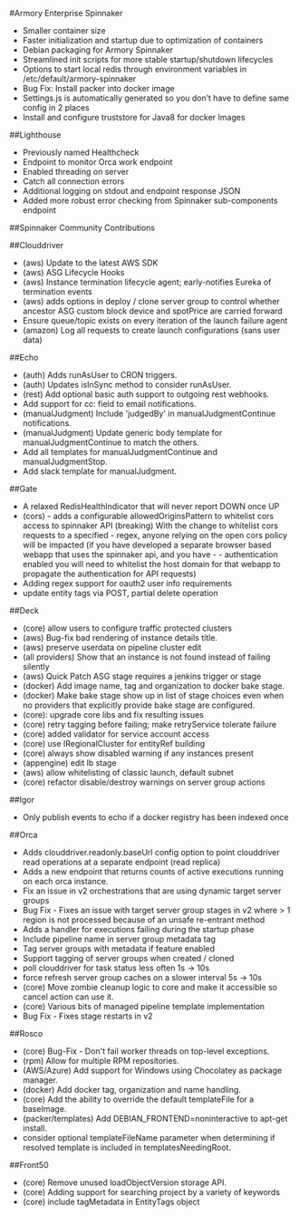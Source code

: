 #Armory Enterprise Spinnaker
- Smaller container size
- Faster initialization and startup due to optimization of containers
- Debian packaging for Armory Spinnaker
- Streamlined init scripts for more stable startup/shutdown lifecycles
- Options to start local redis through environment variables in /etc/default/armory-spinnaker
- Bug Fix: Install packer into docker image
- Settings.js is automatically generated so you don’t have to define same config in 2 places
- Install and configure truststore for Java8 for docker Images

##Lighthouse
- Previously named Healthcheck
- Endpoint to monitor Orca work endpoint
- Enabled threading on server
- Catch all connection errors
- Additional logging on stdout and endpoint response JSON
- Added more robust error checking from Spinnaker sub-components endpoint

##Spinnaker Community Contributions

##Clouddriver
- (aws) Update to the latest AWS SDK
- (aws) ASG Lifecycle Hooks
- (aws) Instance termination lifecycle agent; early-notifies Eureka of termination events
- (aws) adds options in deploy / clone server group to control whether ancestor ASG custom block device and spotPrice are carried forward
- Ensure queue/topic exists on every iteration of the launch failure agent
- (amazon) Log all requests to create launch configurations (sans user data)

##Echo
- (auth) Adds runAsUser to CRON triggers.
- (auth) Updates isInSync method to consider runAsUser.
- (rest) Add optional basic auth support to outgoing rest webhooks.
- Add support for cc: field to email notifications.
- (manualJudgment) Include 'judgedBy' in manualJudgmentContinue notifications.
- (manualJudgment) Update generic body template for manualJudgmentContinue to match the others.
- Add all templates for manualJudgmentContinue and manualJudgmentStop.
- Add slack template for manualJudgment.

##Gate
- A relaxed RedisHealthIndicator that will never report DOWN once UP
- (cors) - adds a configurable allowedOriginsPattern to whitelist cors access to spinnaker API (breaking) With the change to whitelist cors requests to a specified - regex, anyone relying on the open cors policy will be impacted (if you have developed a separate browser based webapp that uses the spinnaker api, and you have - - authentication enabled you will need to whitelist the host domain for that webapp to propagate the authentication for API requests)
- Adding regex support for oauth2 user info requirements
- update entity tags via POST, partial delete operation

##Deck
- (core) allow users to configure traffic protected clusters
- (aws) Bug-fix bad rendering of instance details title.
- (aws) preserve userdata on pipeline cluster edit
- (all providers) Show that an instance is not found instead of failing silently
- (aws) Quick Patch ASG stage requires a jenkins trigger or stage
- (docker) Add image name, tag and organization to docker bake stage.
- (docker) Make bake stage show up in list of stage choices even when no providers that explicitly provide bake stage are configured.
- (core): upgrade core libs and fix resulting issues
- (core) retry tagging before failing; make retryService tolerate failure
- (core) added validator for service account access
- (core) use IRegionalCluster for entityRef building
- (core) always show disabled warning if any instances present
- (appengine) edit lb stage
- (aws) allow whitelisting of classic launch, default subnet
- (core) refactor disable/destroy warnings on server group actions

##Igor
- Only publish events to echo if a docker registry has been indexed once

##Orca
- Adds clouddriver.readonly.baseUrl config option to point clouddriver read operations at a separate endpoint (read replica)
- Adds a new endpoint that returns counts of active executions running on each orca instance.
- Fix an issue in v2 orchestrations that are using dynamic target server groups
- Bug Fix - Fixes an issue with target server group stages in v2 where > 1 region is not processed because of an unsafe re-entrant method
- Adds a handler for executions failing during the startup phase
- Include pipeline name in server group metadata tag
- Tag server groups with metadata if feature enabled
- Support tagging of server groups when created / cloned
- poll clouddriver for task status less often 1s -> 10s
- force refresh server group caches on a slower interval 5s -> 10s
- (core) Move zombie cleanup logic to core and make it accessible so cancel action can use it.
- (core) Various bits of managed pipeline template implementation
- Bug Fix - Fixes stage restarts in v2

##Rosco
- (core) Bug-Fix - Don't fail worker threads on top-level exceptions.
- (rpm) Allow for multiple RPM repositories.
- (AWS/Azure) Add support for Windows using Chocolatey as package manager.
- (docker) Add docker tag, organization and name handling.
- (core) Add the ability to override the default templateFile for a baseImage.
- (packer/templates) Add DEBIAN_FRONTEND=noninteractive to apt-get install.
- consider optional templateFileName parameter when determining if resolved template is included in templatesNeedingRoot.

##Front50
- (core) Remove unused loadObjectVersion storage API.
- (core) Adding support for searching project by a variety of keywords
- (core) include tagMetadata in EntityTags object
